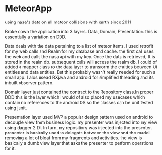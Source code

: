 # MeteorApp
using nasa's data on all meteor collisions with earth since 2011

Broke down the application into 3 layers. Data, Domain, Presentation. this is essentially a variation on DDD. 


Data deals with the data pertaining to a list of meteor items. I used retrofit for my web calls and Realm for my database and 
cache. the first call uses the web and calls the nasa api with my key. Once the data is retrieved, It is stored in the realm db.
subsequent calls will access the realm db. I could of added a mapper class to the data layer to transform the entities between UI entities
and data entities. But this probably wasn't really needed for such a small app. I alos usead RXjava and android for simplified threading 
and its inbuilt observer pattern. 


Domain layer just contained the contract to the Repository class.In proper DDD this is the layer which i would of also placed my usecases
which contain no references to the android OS so the classes can be unit tested using junit.

Presentation layer used MVP a popular design pattern used on android to decouple view from business logic.
my presenter was injected into my view using dagger 2 DI. In turn, my repositiory was injected into the presenter. presenter is basically
used to delegate between the view and the model removing a lot of bloat from my fragments and activities. the view is basically a dumb
view layer that asks the presenter to perform operations for it. 





